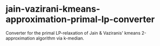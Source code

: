 jain-vazirani-kmeans-approximation-primal-lp-converter
======================================================

Converter for the primal LP-relaxation of Jain &amp; Vaziranis' kmeans 2-approximation algorithm via k-median.
